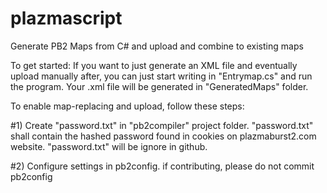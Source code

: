 # plazmascript
Generate PB2 Maps from C# and upload and combine to existing maps

To get started:
If you want to just generate an XML file and eventually upload manually after, you can just start writing in "Entrymap.cs" and run the program. Your .xml file will be generated in "GeneratedMaps" folder.



To enable map-replacing and upload, follow these steps:


#1) Create "password.txt" in "pb2compiler" project folder.
"password.txt" shall contain the hashed password found in cookies on plazmaburst2.com website.
"password.txt" will be ignore in github.


#2) Configure settings in pb2config.
if contributing, please do not commit pb2config
